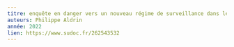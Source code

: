 ```yaml
---
titre: enquête en danger vers un nouveau régime de surveillance dans les sciences sociales
auteurs: Philippe Aldrin
année: 2022
lien: https://www.sudoc.fr/262543532
---
```


